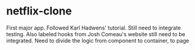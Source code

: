 # netflix-clone
First major app. Followed Karl Hadwens' tutorial. Still need to integrate testing. Also labeled hooks from Josh Comeau's website still need to be integrated. Need to divide the logic from component to container, to page
